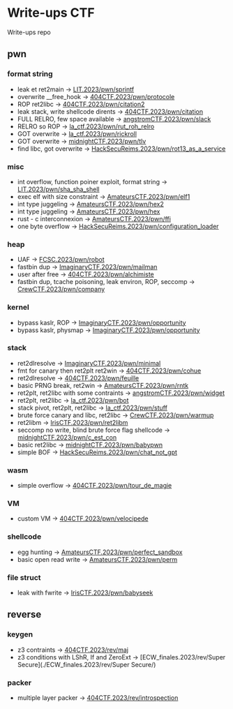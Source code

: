 # Write-ups CTF

Write-ups repo
## pwn
### format string
- leak et ret2main -> [LIT.2023/pwn/sprintf](./LIT.2023/pwn/sprintf/)
- overwrite __free_hook -> [404CTF.2023/pwn/protocole](./404CTF.2023/pwn/protocole/)
- ROP ret2libc -> [404CTF.2023/pwn/citation2](./404CTF.2023/pwn/citation2/)
- leak stack, write shellcode dirents -> [404CTF.2023/pwn/citation](./404CTF.2023/pwn/citation/)
- FULL RELRO, few space available -> [angstromCTF.2023/pwn/slack](./angstromCTF.2023/pwn/slack/)
- RELRO so ROP -> [la_ctf.2023/pwn/rut_roh_relro](./la_ctf.2023/pwn/rut_roh_relro/)
- GOT overwrite -> [la_ctf.2023/pwn/rickroll](./la_ctf.2023/pwn/rickroll/)
- GOT overwrite -> [midnightCTF.2023/pwn/tlv](./midnightCTF.2023/pwn/tlv/)
- find libc, got overwrite -> [HackSecuReims.2023/pwn/rot13_as_a_service](./HackSecuReims.2023/pwn/rot13_as_a_service/)
### misc
- int overflow, function poiner exploit, format string -> [LIT.2023/pwn/sha_sha_shell](./LIT.2023/pwn/sha_sha_shell/)
- exec elf with size constraint -> [AmateursCTF.2023/pwn/elf1](./AmateursCTF.2023/pwn/elf1/)
- int type juggeling -> [AmateursCTF.2023/pwn/hex2](./AmateursCTF.2023/pwn/hex2/)
- int type juggeling -> [AmateursCTF.2023/pwn/hex](./AmateursCTF.2023/pwn/hex/)
- rust - c interconnexion -> [AmateursCTF.2023/pwn/ffi](./AmateursCTF.2023/pwn/ffi/)
- one byte overflow -> [HackSecuReims.2023/pwn/configuration_loader](./HackSecuReims.2023/pwn/configuration_loader/)
### heap
- UAF -> [FCSC.2023/pwn/robot](./FCSC.2023/pwn/robot/)
- fastbin dup -> [ImaginaryCTF.2023/pwn/mailman](./ImaginaryCTF.2023/pwn/mailman/)
- user after free -> [404CTF.2023/pwn/alchimiste](./404CTF.2023/pwn/alchimiste/)
- fastbin dup, tcache poisoning, leak environ, ROP, seccomp -> [CrewCTF.2023/pwn/company](./CrewCTF.2023/pwn/company/)
### kernel
- bypass kaslr, ROP -> [ImaginaryCTF.2023/pwn/opportunity](./ImaginaryCTF.2023/pwn/opportunity/)
- bypass kaslr, physmap -> [ImaginaryCTF.2023/pwn/opportunity](./ImaginaryCTF.2023/pwn/opportunity/)
### stack
- ret2dlresolve -> [ImaginaryCTF.2023/pwn/minimal](./ImaginaryCTF.2023/pwn/minimal/)
- fmt for canary then ret2plt ret2win -> [404CTF.2023/pwn/cohue](./404CTF.2023/pwn/cohue/)
- ret2dlresolve -> [404CTF.2023/pwn/feuille](./404CTF.2023/pwn/feuille/)
- basic PRNG break, ret2win -> [AmateursCTF.2023/pwn/rntk](./AmateursCTF.2023/pwn/rntk/)
- ret2plt, ret2libc with some contraints -> [angstromCTF.2023/pwn/widget](./angstromCTF.2023/pwn/widget/)
- ret2plt, ret2libc -> [la_ctf.2023/pwn/bot](./la_ctf.2023/pwn/bot/)
- stack pivot, ret2plt, ret2libc -> [la_ctf.2023/pwn/stuff](./la_ctf.2023/pwn/stuff/)
- brute force canary and libc, ret2libc -> [CrewCTF.2023/pwn/warmup](./CrewCTF.2023/pwn/warmup/)
- ret2libm -> [IrisCTF.2023/pwn/ret2libm](./IrisCTF.2023/pwn/ret2libm/)
- seccomp no write, blind brute force flag shellcode -> [midnightCTF.2023/pwn/c_est_con](./midnightCTF.2023/pwn/c_est_con/)
- basic ret2libc -> [midnightCTF.2023/pwn/babypwn](./midnightCTF.2023/pwn/babypwn/)
- simple BOF -> [HackSecuReims.2023/pwn/chat_not_gpt](./HackSecuReims.2023/pwn/chat_not_gpt/)
### wasm
- simple overflow -> [404CTF.2023/pwn/tour_de_magie](./404CTF.2023/pwn/tour_de_magie/)
### VM
- custom VM -> [404CTF.2023/pwn/velocipede](./404CTF.2023/pwn/velocipede/)
### shellcode
- egg hunting -> [AmateursCTF.2023/pwn/perfect_sandbox](./AmateursCTF.2023/pwn/perfect_sandbox/)
- basic open read write -> [AmateursCTF.2023/pwn/perm](./AmateursCTF.2023/pwn/perm/)
### file struct
- leak with fwrite -> [IrisCTF.2023/pwn/babyseek](./IrisCTF.2023/pwn/babyseek/)
## reverse
### keygen
- z3 contraints -> [404CTF.2023/rev/maj](./404CTF.2023/rev/maj/)
- z3 conditions with LShR, If and ZeroExt -> [ECW_finales.2023/rev/Super Secure](./ECW_finales.2023/rev/Super Secure/)
### packer
- multiple layer packer -> [404CTF.2023/rev/introspection](./404CTF.2023/rev/introspection/)
